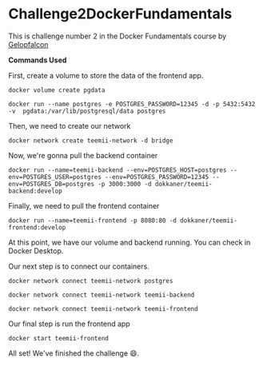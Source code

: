 # Challenge2DockerFundamentals

This is challenge number 2 in the Docker Fundamentals course by [Gelopfalcon](https://www.instagram.com/gelopfalcon/)

**Commands Used**

First, create a volume to store the data of the frontend app.

  `docker volume create pgdata`
  
  `docker run --name postgres -e POSTGRES_PASSWORD=12345 -d -p 5432:5432 -v  pgdata:/var/lib/postgresql/data postgres`

Then, we need to create our network

`docker network create teemii-network -d bridge`

Now, we're gonna pull the backend container

`docker run --name=teemii-backend --env=POSTGRES_HOST=postgres --env=POSTGRES_USER=postgres --env=POSTGRES_PASSWORD=12345 --env=POSTGRES_DB=postgres -p 3000:3000 -d dokkaner/teemii-backend:develop`

Finally, we need to pull the frontend container

`docker run --name=teemii-frontend -p 8080:80 -d dokkaner/teemii-frontend:develop`

At this point, we have our volume and backend running. You can check in Docker Desktop.

Our next step is to connect our containers.

`docker network connect teemii-network postgres`

`docker network connect teemii-network teemii-backend`

`docker network connect teemii-network teemii-frontend`

Our final step is run the frontend app

`docker start teemii-frontend`

All set! We've finished the challenge 😄.
